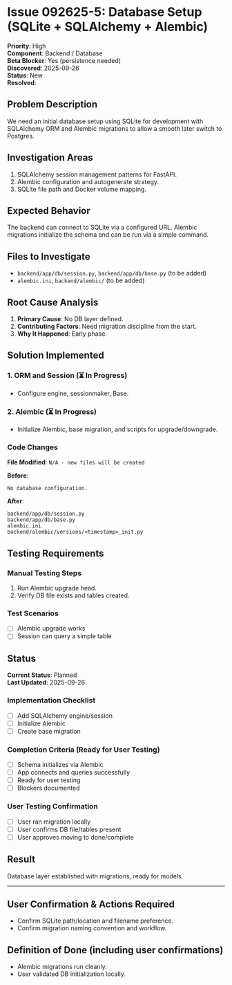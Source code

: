 # Issue 092625-5: Database Setup (SQLite + SQLAlchemy + Alembic)

**Priority**: High  
**Component**: Backend / Database  
**Beta Blocker**: Yes (persistence needed)  
**Discovered**: 2025-09-26  
**Status**: New  
**Resolved**: 

## Problem Description

We need an initial database setup using SQLite for development with SQLAlchemy ORM and Alembic migrations to allow a smooth later switch to Postgres.

## Investigation Areas

1. SQLAlchemy session management patterns for FastAPI.  
2. Alembic configuration and autogenerate strategy.  
3. SQLite file path and Docker volume mapping.  

## Expected Behavior

The backend can connect to SQLite via a configured URL. Alembic migrations initialize the schema and can be run via a simple command.

## Files to Investigate

- `backend/app/db/session.py`, `backend/app/db/base.py` (to be added)  
- `alembic.ini`, `backend/alembic/` (to be added)  

## Root Cause Analysis

1. **Primary Cause**: No DB layer defined.  
2. **Contributing Factors**: Need migration discipline from the start.  
3. **Why It Happened**: Early phase.  

## Solution Implemented

### 1. ORM and Session (⏳ In Progress)
- Configure engine, sessionmaker, Base.  

### 2. Alembic (⏳ In Progress)
- Initialize Alembic, base migration, and scripts for upgrade/downgrade.  

### Code Changes

**File Modified**: `N/A - new files will be created`

**Before**:
```text
No database configuration.
```

**After**:
```text
backend/app/db/session.py
backend/app/db/base.py
alembic.ini
backend/alembic/versions/<timestamp>_init.py
```

## Testing Requirements

### Manual Testing Steps
1. Run Alembic upgrade head.  
2. Verify DB file exists and tables created.  

### Test Scenarios
- [ ] Alembic upgrade works  
- [ ] Session can query a simple table  

## Status

**Current Status**: Planned  
**Last Updated**: 2025-09-26

### Implementation Checklist
- [ ] Add SQLAlchemy engine/session  
- [ ] Initialize Alembic  
- [ ] Create base migration  

### Completion Criteria (Ready for User Testing)
- [ ] Schema initializes via Alembic  
- [ ] App connects and queries successfully  
- [ ] Ready for user testing  
- [ ] Blockers documented  

### User Testing Confirmation
- [ ] User ran migration locally  
- [ ] User confirms DB file/tables present  
- [ ] User approves moving to done/complete  

## Result

Database layer established with migrations, ready for models.

---

## User Confirmation & Actions Required

- Confirm SQLite path/location and filename preference.  
- Confirm migration naming convention and workflow.  

## Definition of Done (including user confirmations)

- Alembic migrations run cleanly.  
- User validated DB initialization locally.  


